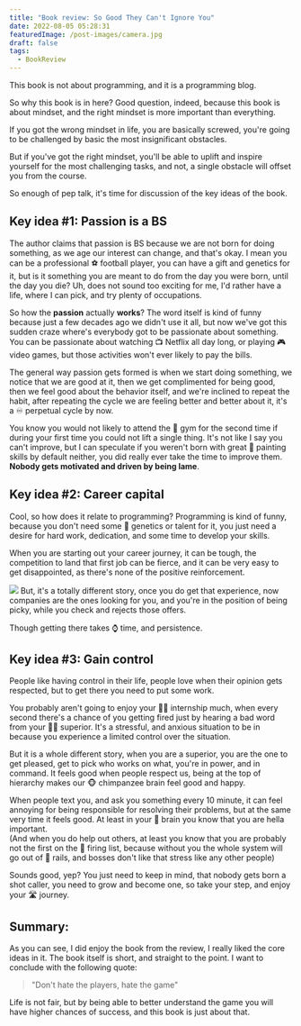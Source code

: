 ```yaml
---
title: "Book review: So Good They Can't Ignore You"
date: 2022-08-05 05:28:31
featuredImage: /post-images/camera.jpg
draft: false
tags:
  - BookReview
---
```


This book is not about programming, and it is a programming blog.

So why this book is in here? Good question, indeed, because this book is about mindset, and the right mindset is more important than everything.

If you got the wrong mindset in life, you are basically screwed, you're going to be challenged by basic the most insignificant obstacles.

But if you've got the right mindset, you'll be able to uplift and inspire yourself for the most challenging tasks, and not, a single obstacle will offset you from the course.

So enough of pep talk, it's time for discussion of the key ideas of the book.

## Key idea #1: Passion is a BS

The author claims that passion is BS because we are not born for doing something, as we age our interest can change, and that's okay. I mean you can be a professional ⚽ football player, you can have a gift and genetics for it, but is it something you are meant to do from the day you were born, until the day you die? Uh, does not sound too exciting for me, I'd rather have a life, where I can pick, and try plenty of occupations.

So how the **passion** actually **works**? The word itself is kind of funny because just a few decades ago we didn't use it all, but now we've got this sudden craze where's everybody got to be passionate about something. You can be passionate about watching 📺 Netflix all day long, or playing 🎮 video games, but those activities won't ever likely to pay the bills.

The general way passion gets formed is when we start doing something, we notice that we are good at it, then we get complimented for being good, then we feel good about the behavior itself, and we're inclined to repeat the habit, after repeating the cycle we are feeling better and better about it, it's a ♾ perpetual cycle by now.

You know you would not likely to attend the 💪 gym for the second time if during your first time you could not lift a single thing. It's not like I say you can't improve, but I can speculate if you weren't born with great 🎨 painting skills by default neither, you did really ever take the time to improve them. **Nobody gets motivated and driven by being lame**.

## Key idea #2: Career capital

Cool, so how does it relate to programming? Programming is kind of funny, because you don't need some 🧬 genetics or talent for it, you just need a desire for hard work, dedication, and some time to develop your skills.

When you are starting out your career journey, it can be tough, the competition to land that first job can be fierce, and it can be very easy to get disappointed, as there's none of the positive reinforcement.

![](http://localhost/wordpress/wp-content/uploads/2022/08/image.png) But, it's a totally different story, once you do get that experience, now companies are the ones looking for you, and you're in the position of being picky, while you check and rejects those offers.

Though getting there takes ⌚ time, and persistence.

## Key idea #3: Gain control

People like having control in their life, people love when their opinion gets respected, but to get there you need to put some work.

You probably aren't going to enjoy your 👨‍💼 internship much, when every second there's a chance of you getting fired just by hearing a bad word from your 👩‍💼 superior. It's a stressful, and anxious situation to be in because you experience a limited control over the situation.

But it is a whole different story, when you are a superior, you are the one to get pleased, get to pick who works on what, you're in power, and in command. It feels good when people respect us, being at the top of hierarchy makes our 🐵 chimpanzee brain feel good and happy.

When people text you, and ask you something every 10 minute, it can feel annoying for being responsible for resolving their problems, but at the same very time it feels good. At least in your 🧠 brain you know that you are hella important.  
(And when you do help out others, at least you know that you are probably not the first on the 📃 firing list, because without you the whole system will go out of 🚂 rails, and bosses don't like that stress like any other people)

Sounds good, yep? You just need to keep in mind, that nobody gets born a shot caller, you need to grow and become one, so take your step, and enjoy your 🛣 journey.

## Summary:

As you can see, I did enjoy the book from the review, I really liked the core ideas in it. The book itself is short, and straight to the point. I want to conclude with the following quote:

> "Don't hate the players, hate the game"

Life is not fair, but by being able to better understand the game you will have higher chances of success, and this book is just about that.
